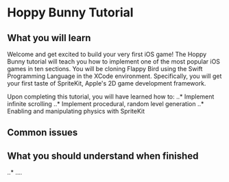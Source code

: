# Hoppy Bunny Tutorial

<!-- screenshots and gifs from licecap (http://www.cockos.com/licecap/), include them in a screenshots folder and reference with relative links -->

## What you will learn
Welcome and get excited to build your very first iOS game! The Hoppy Bunny tutorial will teach you how to implement
one of the most popular iOS games in ten sections. You will be cloning Flappy Bird using the Swift Programming Language
in the XCode environment. Specifically, you will get your first taste of SpriteKit, Apple's 2D game development framework.

Upon completing this tutorial, you will have learned how to:
..* Implement infinite scrolling
..* Implement procedural, random level generation
..* Enabling and manipulating physics with SpriteKit

## Common issues

<!-- faq list of common issues students run into -->

## What you should understand when finished
..*
..*..*

